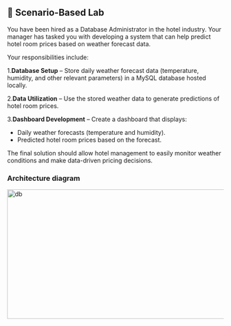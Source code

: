 ## 📝 Scenario-Based Lab
You have been hired as a Database Administrator in the hotel industry. Your manager has tasked you with developing a system that can help predict hotel room prices based on weather forecast data.

Your responsibilities include:

1.**Database Setup** – Store daily weather forecast data (temperature, humidity, and other relevant parameters) in a MySQL database hosted locally.

2.**Data Utilization** – Use the stored weather data to generate predictions of hotel room prices.

3.**Dashboard Development** – Create a dashboard that displays:
- Daily weather forecasts (temperature and humidity).
- Predicted hotel room prices based on the forecast.

The final solution should allow hotel management to easily monitor weather conditions and make data-driven pricing decisions.

### Architecture diagram
<img width="871" height="301" alt="db" src="https://github.com/user-attachments/assets/c5201a3b-513b-49e5-bf37-8fcbd95ce377" />
